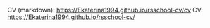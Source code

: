 CV (markdown): https://Ekaterina1994.github.io/rsschool-cv/cv
CV: https://Ekaterina1994.github.io/rsschool-cv/
